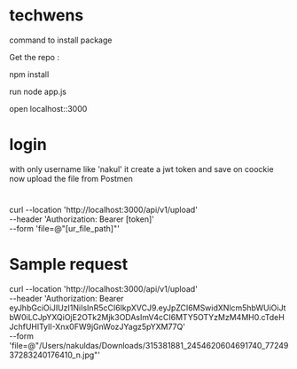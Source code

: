 # techwens
command to install package

Get the repo :


npm install 

run 
node app.js

open localhost::3000

# login
with only username like 'nakul'
it create a jwt token and save on coockie
now upload the file from Postmen
# 
curl --location 'http://localhost:3000/api/v1/upload' \
--header 'Authorization: Bearer [token]' \
--form 'file=@"[ur_file_path]"'


# Sample request

curl --location 'http://localhost:3000/api/v1/upload' \
--header 'Authorization: Bearer eyJhbGciOiJIUzI1NiIsInR5cCI6IkpXVCJ9.eyJpZCI6MSwidXNlcm5hbWUiOiJtbW0iLCJpYXQiOjE2OTk2Mjk3ODAsImV4cCI6MTY5OTYzMzM4MH0.cTdeHJchfUHlTylI-Xnx0FW9jGnWozJYagz5pYXM77Q' \
--form 'file=@"/Users/nakuldas/Downloads/315381881_2454620604691740_7724937283240176410_n.jpg"'
